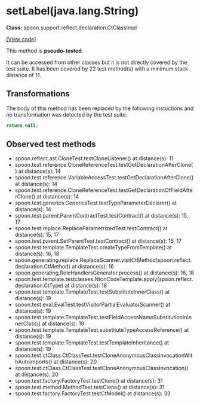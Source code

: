 # setLabel(java.lang.String)

**Class:** spoon.support.reflect.declaration.CtClassImpl

[[View code]](https://github.com/INRIA/spoon/blob/fd878bc71b73fc1da82356eaa6578f760c70f0de/src/main/java//spoon/support/reflect/declaration/CtClassImpl.java#L236)

This method is **pseudo-tested**.


It can be accessed from other classes but it is not directly covered by the test suite. 
It has been covered by 22 test method(s) with a minimum stack distance of 11.

## Transformations


The body of this method has been replaced by the following instuctions and no transformation was detected by the test suite:

```Java
return null;
```





## Observed test methods

* spoon.reflect.ast.CloneTest.testCloneListener() at distance(s): 11
* spoon.test.reference.CloneReferenceTest.testGetDeclarationAfterClone() at distance(s): 14
* spoon.test.reference.VariableAccessTest.testGetDeclarationAfterClone() at distance(s): 14
* spoon.test.reference.CloneReferenceTest.testGetDeclarationOfFieldAfterClone() at distance(s): 14
* spoon.test.generics.GenericsTest.testTypeParameterDeclarer() at distance(s): 14
* spoon.test.parent.ParentContractTest.testContract() at distance(s): 15, 17
* spoon.test.replace.ReplaceParametrizedTest.testContract() at distance(s): 15, 17
* spoon.test.parent.SetParentTest.testContract() at distance(s): 15, 17
* spoon.test.template.TemplateTest.createTypeFromTemplate() at distance(s): 16, 18
* spoon.generating.replace.ReplaceScanner.visitCtMethod(spoon.reflect.declaration.CtMethod) at distance(s): 16
* spoon.generating.RoleHandlersGenerator.process() at distance(s): 16, 18
* spoon.test.template.testclasses.NtonCodeTemplate.apply(spoon.reflect.declaration.CtType) at distance(s): 18
* spoon.test.template.TemplateTest.testSubstituteInnerClass() at distance(s): 19
* spoon.test.eval.EvalTest.testVisitorPartialEvaluatorScanner() at distance(s): 19
* spoon.test.template.TemplateTest.testFieldAccessNameSubstitutionInInnerClass() at distance(s): 19
* spoon.test.template.TemplateTest.substituteTypeAccessReference() at distance(s): 19
* spoon.test.template.TemplateTest.testTemplateInheritance() at distance(s): 19
* spoon.test.ctClass.CtClassTest.testCloneAnonymousClassInvocationWithAutoimports() at distance(s): 20
* spoon.test.ctClass.CtClassTest.testCloneAnonymousClassInvocation() at distance(s): 20
* spoon.test.factory.FactoryTest.testClone() at distance(s): 31
* spoon.test.method.MethodTest.testClone() at distance(s): 31
* spoon.test.factory.FactoryTest.testCtModel() at distance(s): 33


